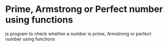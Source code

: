 # Prime, Armstrong or Perfect number using functions
 js program to check whether a number is prime, Armstrong or perfect number using functions
